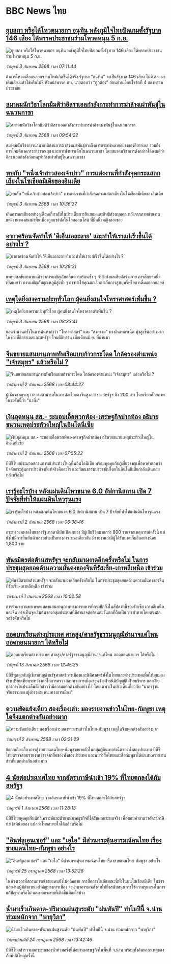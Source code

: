 # BBC News ไทย## [ยุบสภา หรือได้โหวตนายกฯ อนุทิน หลังภูมิใจไทยปิดเกมตั้งรัฐบาล 146 เสียง ได้พรรคประชาชนร่วมโหวตหนุน 5 ก.ย.](https://www.bbc.com/thai/articles/c98l80npngzo?at_medium=RSS&at_campaign=rss?at_campaign=githubrss)![ยุบสภา หรือได้โหวตนายกฯ อนุทิน หลังภูมิใจไทยปิดเกมตั้งรัฐบาล 146 เสียง ได้พรรคประชาชนร่วมโหวตหนุน 5 ก.ย.](https://ichef.bbci.co.uk/ace/ws/240/cpsprodpb/644c/live/083b8b30-8895-11f0-84c8-99de564f0440.jpg)_วันพุธที่ 3 กันยายน 2568 เวลา 07:11:44_ถ้าการโหวตเลือกนายกฯ คนใหม่เกิดขึ้นได้จริง รัฐบาล “อนุทิน” จะเป็นรัฐบาล 146 เสียง ไม่มี สส. มาเติมเสียงแล้วใช่หรือไม่? หัวหน้าพรรค ภท. นายตอบว่า “ถูกต้อง” ก่อนอ่านเงื่อนไขข้อที่ 4 ของพรรคประชาชน## [สมาคมนักวิชาโลกมีมติว่าอิสราเอลกำลังกระทำการฆ่าล้างเผ่าพันธุ์ในฉนวนกาซา ](https://www.bbc.com/thai/articles/c78z8p08nndo?at_medium=RSS&at_campaign=rss?at_campaign=githubrss)![สมาคมนักวิชาโลกมีมติว่าอิสราเอลกำลังกระทำการฆ่าล้างเผ่าพันธุ์ในฉนวนกาซา ](https://ichef.bbci.co.uk/ace/ws/240/cpsprodpb/5245/live/04a00ae0-8756-11f0-ac15-0be71ebd833b.jpg)_วันพุธที่ 3 กันยายน 2568 เวลา 09:54:22_สมาคมนักวิชาการนานาชาติด้านการฆ่าล้างเผ่าพันธุ์อ้างถึงการกระทำหลายอย่างของอิสราเอล รวมถึงการโจมตีภาคการสาธารณสุข และการสังหารเด็กในฉนวนกาซา โดยสมาคมวิชาการดังกล่าวได้ลงมติว่า อิสราเอลกำลังก่อเหตุฆ่าล้างเผ่าพันธุ์ในฉนวนกาซา## [พบกับ "หนึ่งเจ้าสาวสองเจ้าบ่าว" การแต่งงานที่กำลังจุดกระแสถกเถียงในโซเชียลมีเดียของอินเดีย](https://www.bbc.com/thai/articles/cjdyvd37jr2o?at_medium=RSS&at_campaign=rss?at_campaign=githubrss)![พบกับ "หนึ่งเจ้าสาวสองเจ้าบ่าว" การแต่งงานที่กำลังจุดกระแสถกเถียงในโซเชียลมีเดียของอินเดีย](https://ichef.bbci.co.uk/ace/ws/240/cpsprodpb/9365/live/f279be30-7835-11f0-9116-4d3546f2bbbf.jpg)_วันพุธที่ 3 กันยายน 2568 เวลา 10:36:37_เกิดการถกเถียงอย่างดุเดือดเกี่ยวกับในประเด็นการยินยอมและสิทธิส่วนบุคคล หลังจากภาพถ่ายงานแต่งงานของชนเผ่าพื้นเมืองถูกแชร์ต่อในโลกออนไลน์ ที่มีหนึ่งหญิงสองชาย## [อากาศร้อนจัดทำให้ 'ดีเอ็นเอละลาย' และทำให้เราแก่เร็วขึ้นได้อย่างไร ? ](https://www.bbc.com/thai/articles/czjmr2pgv4mo?at_medium=RSS&at_campaign=rss?at_campaign=githubrss)![อากาศร้อนจัดทำให้ 'ดีเอ็นเอละลาย' และทำให้เราแก่เร็วขึ้นได้อย่างไร ? ](https://ichef.bbci.co.uk/ace/ws/240/cpsprodpb/f506/live/f452fe80-6ed3-11f0-ad0c-035b9044855d.jpg)_วันพุธที่ 3 กันยายน 2568 เวลา 10:29:31_แพทย์สงสัยมานานแล้วว่าการเผชิญกับคลื่นความร้อนซ้ำ ๆ กำลังส่งผลเสียต่อร่างกาย การศึกษาหนึ่งเปิดเผยว่า การเผชิญกับอุณหภูมิสูงซ้ำ ๆ อาจทำให้คุณแก่เร็วเท่ากับการสูบบุหรี่หรือการดื่มแอลกอฮอล์## [เหตุใดยิ่งสงครามปะทุทั่วโลก ผู้คนยิ่งสนใจโหราศาสตร์เพิ่มขึ้น ?](https://www.bbc.com/thai/articles/c4gmg1n1y9zo?at_medium=RSS&at_campaign=rss?at_campaign=githubrss)![เหตุใดยิ่งสงครามปะทุทั่วโลก ผู้คนยิ่งสนใจโหราศาสตร์เพิ่มขึ้น ?](https://ichef.bbci.co.uk/ace/ws/240/cpsprodpb/abae/live/680bc270-84ba-11f0-b98d-d308c56c1729.jpg)_วันพุธที่ 3 กันยายน 2568 เวลา 08:33:41_ยอดจำนวนครั้งในการค้นหาคำว่า “โหราศาสตร์” และ “สงคราม” ทางอินเทอร์เน็ต พุ่งสูงขึ้นอย่างมากในช่วงที่อิสราเอลและสหรัฐฯ โจมตีอิหร่าน เมื่อเดือนมิ.ย. ที่ผ่านมา## [จีนขยายแสนยานุภาพทัพเรือแบบก้าวกระโดด ใกล้ครองตำแหน่ง "เจ้าสมุทร" แล้วหรือไม่ ?](https://www.bbc.com/thai/articles/c6262d4zvy6o?at_medium=RSS&at_campaign=rss?at_campaign=githubrss)![จีนขยายแสนยานุภาพทัพเรือแบบก้าวกระโดด ใกล้ครองตำแหน่ง "เจ้าสมุทร" แล้วหรือไม่ ?](https://ichef.bbci.co.uk/ace/ws/240/cpsprodpb/9f2b/live/8959dab0-8623-11f0-b864-7f7bb1d9abeb.png)_วันอังคารที่ 2 กันยายน 2568 เวลา 08:44:27_ผู้เชี่ยวชาญระบุว่าความสามารถในการต่อเรือของจีนสูงกว่าของสหรัฐฯ ถึง 200 เท่า โดยเรียกศักยภาพในระดับนี้ว่า "น่าทึ่ง"## [เงินอุดหนุน สส.- ระบอบเอื้อพวกพ้อง-เศรษฐกิจปากท้อง อธิบายชนวนเหตุประท้วงใหญ่ในอินโดนีเซีย](https://www.bbc.com/thai/articles/c62n2z0lv7mo?at_medium=RSS&at_campaign=rss?at_campaign=githubrss)![เงินอุดหนุน สส.- ระบอบเอื้อพวกพ้อง-เศรษฐกิจปากท้อง อธิบายชนวนเหตุประท้วงใหญ่ในอินโดนีเซีย](https://ichef.bbci.co.uk/ace/ws/240/cpsprodpb/22cd/live/32611b60-879f-11f0-b391-6936825093bd.jpg)_วันอังคารที่ 2 กันยายน 2568 เวลา 07:55:22_บีบีซีไทยประมวลสถานการณ์ประท้วงใหญ่ในอินโดนีเซีย พร้อมพูดคุยกับผู้เชี่ยวชาญเพื่อหาคำตอบว่าปัจจัยกระตุ้นการประท้วงที่แท้จริงคืออะไร และวัฒนธรรมประชาธิปไตยในอินโดนีเซียกำลังเดินถอยหลังหรือไม่## [เรารู้อะไรบ้าง หลังแผ่นดินไหวขนาด 6.0 อัฟกานิสถาน เปิด 7 ปัจจัยที่ทำให้แผ่นดินไหวรุนแรง ](https://www.bbc.com/thai/articles/c4g0g460y9xo?at_medium=RSS&at_campaign=rss?at_campaign=githubrss)![เรารู้อะไรบ้าง หลังแผ่นดินไหวขนาด 6.0 อัฟกานิสถาน เปิด 7 ปัจจัยที่ทำให้แผ่นดินไหวรุนแรง ](https://ichef.bbci.co.uk/ace/ws/240/cpsprodpb/73c9/live/a419dce0-87c9-11f0-9cf6-cbf3e73ce2b9.jpg)_วันอังคารที่ 2 กันยายน 2568 เวลา 06:38:46_กระทรวงมหาดไทยของรัฐบาลตาลีบันเปิดเผยว่า มีผู้เสียชีวิตมากกว่า 800 รายจากเหตุการณ์ครั้งนี้ แต่ยังไม่มีการยืนยันตัวเลขอย่างเป็นทางการ ขณะเดียวกัน มีรายงานว่ามีผู้ได้รับบาดเจ็บอีกอย่างน้อย 1,800 ราย## [พันธมิตรต่อต้านสหรัฐฯ จะกลับมาผงาดอีกครั้งหรือไม่ ในการประชุมสุดยอดด้านความมั่นคงของจีนที่รัสเซีย-เกาหลีเหนือ เข้าร่วม ](https://www.bbc.com/thai/articles/c78m2kd0554o?at_medium=RSS&at_campaign=rss?at_campaign=githubrss)![พันธมิตรต่อต้านสหรัฐฯ จะกลับมาผงาดอีกครั้งหรือไม่ ในการประชุมสุดยอดด้านความมั่นคงของจีนที่รัสเซีย-เกาหลีเหนือ เข้าร่วม ](https://ichef.bbci.co.uk/ace/ws/240/cpsprodpb/a7a6/live/be697420-8508-11f0-ae82-135192d94527.jpg)_วันจันทร์ที่ 1 กันยายน 2568 เวลา 10:02:58_การร่วมขบวนพาเหรดแสดงแสนยานุภาพทางการทหารที่กรุงปักกิ่งในสัปดาห์นี้ของรัสเซีย เกาหลีเหนือ และจีน อาจเป็นจุดเริ่มต้นของกลุ่มประเทศที่มีอำนาจต่อต้านตะวันตกที่ถือเป็นการท้าทายโดยตรงต่อวอชิงตันหรือไม่## [ถอดบทเรียนต่างประเทศ ศาลสูง/ศาลรัฐธรรมนูญมีอำนาจแค่ไหน ถอดถอนนายกฯ ได้หรือไม่](https://www.bbc.com/thai/articles/c2d02kj6rkdo?at_medium=RSS&at_campaign=rss?at_campaign=githubrss)![ถอดบทเรียนต่างประเทศ ศาลสูง/ศาลรัฐธรรมนูญมีอำนาจแค่ไหน ถอดถอนนายกฯ ได้หรือไม่](https://ichef.bbci.co.uk/ace/ws/240/cpsprodpb/eb0e/live/3394c3e0-6154-11f0-9ac1-7909829e72c5.png)_วันพุธที่ 13 สิงหาคม 2568 เวลา 12:45:25_บีบีซีพูดคุยกับผู้เชี่ยวชาญด้านรัฐศาสตร์การเมืองและนิติศาสตร์ทั้งในไทยและต่างประเทศเพื่อให้มุมมองเชิงเปรียบเทียบระหว่างกลไกการตรวจสอบทางการเมืองระหว่างฝ่ายนิติบัญญัติ ฝ่ายบริหาร และฝ่ายตุลาการในประเด็นดังกล่าวว่ามีความแตกต่างกันอย่างไร โดยเฉพาะในประเด็นเกี่ยวกับ "มาตรฐานจริยธรรมของผู้ดำรงดำแหน่งทางการเมือง"## [ความขัดแย้งเดียว สองเรื่องเล่า: มองรายงานข่าวในไทย-กัมพูชา เหตุใดจึงแตกต่างกันอย่างมาก](https://www.bbc.com/thai/articles/ckgj9nj8q2yo?at_medium=RSS&at_campaign=rss?at_campaign=githubrss)![ความขัดแย้งเดียว สองเรื่องเล่า: มองรายงานข่าวในไทย-กัมพูชา เหตุใดจึงแตกต่างกันอย่างมาก](https://ichef.bbci.co.uk/ace/ws/240/cpsprodpb/c720/live/35ac2d10-6f48-11f0-af20-030418be2ca5.jpg)_วันเสาร์ที่ 2 สิงหาคม 2568 เวลา 02:21:29_ข้อถกเถียงเรื่องการสู้รบชายแดนไทย-กัมพูชาขยายตัวในกลุ่มผู้อินเทอร์เน็ตของทั้งสองประเทศ บีบีซีไทยตรวจสอบรายงานข่าวจากสื่อของทั้งสองประเทศ และพบว่าสื่อไทยและสื่อกัมพูชาได้นำเสนอรายงานข่าวที่แตกต่างกันอย่างมาก## [4 นัยต่อประเทศไทย จากอัตราภาษีนำเข้า 19% ที่ไทยตกลงได้กับสหรัฐฯ](https://www.bbc.com/thai/articles/c93982k10k5o?at_medium=RSS&at_campaign=rss?at_campaign=githubrss)![4 นัยต่อประเทศไทย จากอัตราภาษีนำเข้า 19% ที่ไทยตกลงได้กับสหรัฐฯ](https://ichef.bbci.co.uk/ace/ws/240/cpsprodpb/c593/live/72a04090-6ebb-11f0-af20-030418be2ca5.jpg)_วันศุกร์ที่ 1 สิงหาคม 2568 เวลา 11:28:13_บีบีซีไทยพูดคุยกับนักวิเคราะห์และตัวแทนภาคธุรกิจที่ได้รับผลกระทบจริง เพื่อตอบคำถามว่าอัตราภาษีนำเข้าที่น้อยลง แปลว่าไทยสบายใจได้แล้วหรือไม่## ["อินฟลูเอนเซอร์" และ "เอไอ" มีส่วนกระตุ้นอารมณ์คนไทย เรื่องชายแดนไทย-กัมพูชา อย่างไร](https://www.bbc.com/thai/articles/cj0m0d7gm88o?at_medium=RSS&at_campaign=rss?at_campaign=githubrss)!["อินฟลูเอนเซอร์" และ "เอไอ" มีส่วนกระตุ้นอารมณ์คนไทย เรื่องชายแดนไทย-กัมพูชา อย่างไร](https://ichef.bbci.co.uk/ace/ws/240/cpsprodpb/f22e/live/76f14110-695e-11f0-89ea-4d6f9851f623.jpg)_วันศุกร์ที่ 25 กรกฎาคม 2568 เวลา 13:52:28_ในห้วงเวลาที่สถานการณ์ชายแดนยังไม่คลี่คลาย การสื่อสารในลักษณะนี้ทั้งในบนโซเชียลมีเดีย ในข่าว และผ่านผู้มีตำแหน่งสำคัญทางการเมือง จะนำพาอารมณ์สังคมให้ยิ่งสนับสนุนการใช้ความรุนแรงในการแก้ปัญหาหรือไม่ และผลกระทบที่เกิดขึ้นมีอะไรบ้าง## [น้ำมาเร็วเกินคาด-ปริมาณฝนสูงระดับ "ฝนพันปี" ทำไมปีนี้ จ.น่าน ท่วมหนักจาก "พายุวิภา"](https://www.bbc.com/thai/articles/c3ene8x44yno?at_medium=RSS&at_campaign=rss?at_campaign=githubrss)![น้ำมาเร็วเกินคาด-ปริมาณฝนสูงระดับ "ฝนพันปี" ทำไมปีนี้ จ.น่าน ท่วมหนักจาก "พายุวิภา"](https://ichef.bbci.co.uk/ace/ws/240/cpsprodpb/6acf/live/6eba5ce0-68b2-11f0-af20-030418be2ca5.jpg)_วันพฤหัสบดีที่ 24 กรกฎาคม 2568 เวลา 13:42:46_บีบีซีไทยสำรวจผลกระทบของน้ำท่วมครั้งนี้ต่อย่านเศรษฐกิจในพื้นที่ จ.น่าน พร้อมทั้งค้นหาสาเหตุของภัยพิบัติใหญ่ครั้งนี้